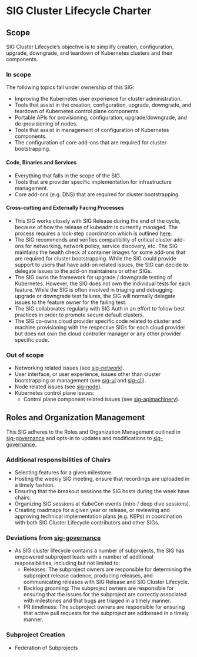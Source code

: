 # SIG Cluster Lifecycle Charter

## Scope

SIG Cluster Lifecycle’s objective is to simplify creation, configuration, upgrade, downgrade, and teardown of Kubernetes clusters and their components.

### In scope

The following topics fall under ownership of this SIG:

- Improving the Kubernetes user experience for cluster administration.
- Tools that assist in the creation, configuration, upgrade, downgrade, and teardown of Kubernetes control plane components. 
- Portable APIs for provisioning, configuration, upgrade/downgrade, and de-provisioning of nodes.
- Tools that assist in management of configuration of Kubernetes components.
- The configuration of core add-ons that are required for cluster bootstrapping.

#### Code, Binaries and Services

- Everything that falls in the scope of the SIG.
- Tools that are provider specific implementation for infrastructure management.
- Core add-ons (e.g. DNS) that are required for cluster bootstrapping.

#### Cross-cutting and Externally Facing Processes

- This SIG works closely with SIG Release during the end of the cycle, because of how the release of kubeadm is currently managed. The process requires a lock-step coordination which is outlined [here](https://github.com/kubernetes/kubeadm/blob/master/docs/release-cycle.md).
- The SIG recommends and verifies compatibility of critical cluster add-ons for networking, network policy, service discovery, etc. The SIG maintains the health check of container images for some add-ons that are required for cluster bootstrapping. While the SIG could provide support to users that have add-on related issues, the SIG can decide to delegate issues to the add-on maintainers or other SIGs.
- The SIG owns the framework for upgrade / downgrade testing of Kubernetes. However, the SIG does not own the individual tests for each feature. While the SIG is often involved in triaging and debugging upgrade or downgrade test failures, the SIG will normally delegate issues to the feature owner for the failing test.
- The SIG collaborates regularly with SIG Auth in an effort to follow best practices in order to promote secure default clusters.
- The SIG co-owns cloud provider specific code related to cluster and machine provisioning with the respective SIGs for each cloud provider but does not own the cloud controller manager or any other provider specific code.

### Out of scope

- Networking related issues (see [sig-network](../sig-network)).
- User interface, or user experience, issues other than cluster bootstrapping or management (see [sig-ui](../sig-ui) and  [sig-cli](../sig-cli)).
- Node related issues (see [sig-node](../sig-node)).
- Kubernetes control plane issues:
   - Control plane component related issues (see [sig-apimachinery](../sig-apimachinery)).

## Roles and Organization Management

This SIG adheres to the Roles and Organization Management outlined in [sig-governance]
and opts-in to updates and modifications to [sig-governance].

### Additional responsibilities of Chairs

- Selecting features for a given milestone.
- Hosting the weekly SIG meeting, ensure that recordings are uploaded in a timely fashion.
- Ensuring that the breakout sessions the SIG hosts during the week have chairs.
- Organizing SIG sessions at KubeCon events (intro / deep dive sessions).
- Creating roadmaps for a given year or release, or reviewing and approving technical implementation plans (e.g. KEPs) in coordination with both SIG Cluster Lifecycle contributors and other SIGs.

### Deviations from [sig-governance]

- As SIG cluster lifecycle contains a number of subprojects, the SIG has empowered subproject leads with a number of additional responsibilities, including but not limited to:
   * Releases: The subproject owners are responsible for determining the subproject release cadence, producing releases, and communicating releases with SIG Release and SIG Cluster Lifecycle.
   * Backlog grooming: The subproject owners are responsible for ensuring that the issues for the subproject are correctly associated with milestones and that bugs are triaged in a timely manner.
   * PR timeliness: The subproject owners are responsible for ensuring that active pull requests for the subproject are addressed in a timely manner.

### Subproject Creation

- Federation of Subprojects

[sig-governance]: https://github.com/kubernetes/community/blob/master/committee-steering/governance/sig-governance.md
[sigs.yaml]: https://github.com/kubernetes/community/blob/master/sigs.yaml
[Kubernetes Charter README]: https://github.com/kubernetes/community/blob/master/committee-steering/governance/README.md
